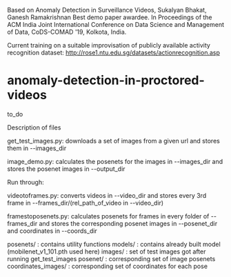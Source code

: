 Based on Anomaly Detection in Surveillance Videos, Sukalyan Bhakat, Ganesh Ramakrishnan
Best demo paper awardee. In Proceedings of the ACM India Joint International Conference on Data Science and Management of Data, CoDS-COMAD '19, Kolkota, India.

Current training on a suitable improvisation of publicly available activity recognition dataset: http://rose1.ntu.edu.sg/datasets/actionrecognition.asp 
# anomaly-detection-in-proctored-videos
to_do

Description of files

get_test_images.py: downloads a set of images from a given url and stores them in --images_dir

image_demo.py: calculates the posenets for the images in --images_dir and stores the posenet images in --output_dir

Run through:

videotoframes.py: converts videos in --video_dir and stores every 3rd frame in --frames_dir/(rel_path_of_video in --video_dir)

framestoposenets.py: calculates posenets for frames in every folder of --frames_dir and stores the corresponding posenet images in --posenet_dir and coordinates in --coords_dir

posenets/ : contains utility functions
models/ : contains already built model (mobilenet_v1_101.pth used here)
images/ : set of test images got after running get_test_images
posenet/ : corresponding set of image posenets
coordinates_images/ : corresponding set of coordinates for each pose

